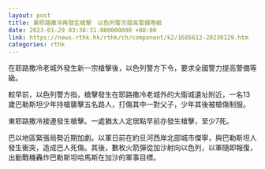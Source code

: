```yaml
---
layout: post
title: 東耶路撒冷再發生槍擊　以色列警方提高警備等級
date: 2023-01-29 03:38:31.000000000 +08:00
link: https://news.rthk.hk/rthk/ch/component/k2/1685612-20230129.htm
categories: rthk
---
```


在耶路撒冷老城外發生新一宗槍擊後，以色列警方下令，要求全國警力提高警備等級。

較早前，以色列警方指，槍擊發生在耶路撒冷老城外的大衛城遺址附近，一名13歲巴勒斯坦少年持槍襲擊五名路人，打傷其中一對父子，少年其後被槍傷制服。

東耶路撒冷接連發生槍擊。一處猶太人定居點早前亦發生槍擊，至少7死。

巴以地區緊張局勢近期加劇。以軍日前在約旦河西岸北部城市傑寧，與巴勒斯坦人發生衝突，造成巴人死傷。其後，數枚火箭彈從加沙射向以色列，以軍隨即報復，出動戰機轟炸巴勒斯坦哈馬斯在加沙的軍事目標。

